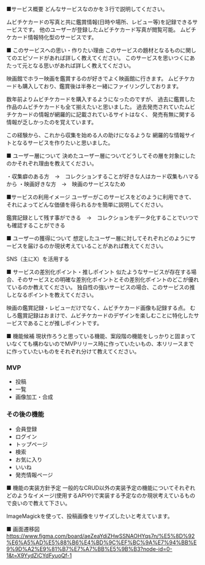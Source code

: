 ■サービス概要
どんなサービスなのかを３行で説明してください。

ムビチケカードの写真と共に鑑賞情報(日時や場所、レビュー等)を記録できるサービスです。
他のユーザーが登録したムビチケカード写真が閲覧可能。
ムビチケカード情報特化型のサービスです。


■ このサービスへの思い・作りたい理由
このサービスの題材となるものに関してのエピソードがあれば詳しく教えてください。
このサービスを思いつくにあたって元となる思いがあれば詳しく教えてください。

映画館でホラー映画を鑑賞するのが好きでよく映画館に行きます。
ムビチケカードも購入しており、鑑賞後は半券と一緒にファイリングしております。

数年前よりムビチケカードを購入するようになったのですが、
過去に鑑賞した作品のムビチケカードも全て揃えたいと思いました。
過去発売されていたムビチケカードの情報が網羅的に記載されているサイトはなく、
発売有無に関する情報が乏しかったのを覚えています。

この経験から、これから収集を始める人の助けになるような
網羅的な情報サイトとなるサービスを作りたいと思いました。


■ ユーザー層について
決めたユーザー層についてどうしてその層を対象にしたのかそれぞれ理由を教えてください。

・収集癖のある方　→　コレクションすることが好きな人はカード収集もハマるから
・映画好きな方　→　映画のサービスなため


■サービスの利用イメージ
ユーザーがこのサービスをどのように利用できて、それによってどんな価値を得られるかを簡単に説明してください。

鑑賞記録として残す事ができる　→　コレクションをデータ化することでいつでも確認することができる


■ ユーザーの獲得について
想定したユーザー層に対してそれぞれどのようにサービスを届けるのか現状考えていることがあれば教えてください。

SNS（主にX）を活用する


■ サービスの差別化ポイント・推しポイント
似たようなサービスが存在する場合、そのサービスとの明確な差別化ポイントとその差別化ポイントのどこが優れているのか教えてください。
独自性の強いサービスの場合、このサービスの推しとなるポイントを教えてください。

映画の鑑賞記録・レビューだけでなく、ムビチケカード画像も記録する点。
むしろ鑑賞記録はおまけで、ムビチケカードのデザインを楽しむことに特化したサービスであることが推しポイントです。


■ 機能候補
現状作ろうと思っている機能、案段階の機能をしっかりと固まっていなくても構わないのでMVPリリース時に作っていたいもの、本リリースまでに作っていたいものをそれぞれ分けて教えてください。

### MVP
* 投稿
* 一覧
* 画像加工・合成

### その後の機能
* 会員登録
* ログイン
* トップページ
* 検索
* お気に入り
* いいね
* 発売情報ページ


■ 機能の実装方針予定
一般的なCRUD以外の実装予定の機能についてそれぞれどのようなイメージ(使用するAPIや)で実装する予定なのか現状考えているもので良いので教えて下さい。

ImageMagickを使って、投稿画像をリサイズしたいと考えています。

■ 画面遷移図
https://www.figma.com/board/aeZeaYdiZHwSSNAOHYqs7n/%E5%8D%92%E6%A5%AD%E5%88%B6%E4%BD%9C%EF%BC%9A%E7%94%BB%E9%9D%A2%E9%81%B7%E7%A7%BB%E5%9B%B3?node-id=0-1&t=X9YydZiCYdFyuoQf-1

